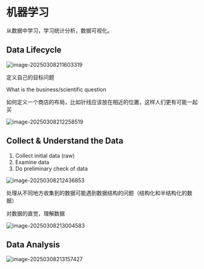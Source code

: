 # 机器学习

从数据中学习，学习统计分析，数据可视化。



## Data Lifecycle



![image-20250308211603319](C:/Users/22094/Desktop/%E7%AC%94%E8%AE%B0/%E6%9C%BA%E5%99%A8%E5%AD%A6%E4%B9%A0/assets/image-20250308211603319.png)



定义自己的目标问题

What is the business/scientific question

如何定义一个商店的布局，比如针线应该放在相近的位置，这样人们更有可能一起买



![image-20250308212258519](C:/Users/22094/Desktop/%E7%AC%94%E8%AE%B0/%E6%9C%BA%E5%99%A8%E5%AD%A6%E4%B9%A0/assets/image-20250308212258519.png)



## Collect & Understand the Data

1. Collect initial data (raw)
2. Examine data 
3. Do preliminary check of data



![image-20250308212436853](C:/Users/22094/Desktop/%E7%AC%94%E8%AE%B0/%E6%9C%BA%E5%99%A8%E5%AD%A6%E4%B9%A0/assets/image-20250308212436853.png)

处理从不同地方收集到的数据可能遇到数据结构的问题（结构化和半结构化的数据）



对数据的直觉，理解数据



![image-20250308213004583](C:/Users/22094/Desktop/%E7%AC%94%E8%AE%B0/%E6%9C%BA%E5%99%A8%E5%AD%A6%E4%B9%A0/assets/image-20250308213004583.png)

 ## Data Analysis

![image-20250308213157427](C:/Users/22094/Desktop/%E7%AC%94%E8%AE%B0/%E6%9C%BA%E5%99%A8%E5%AD%A6%E4%B9%A0/assets/image-20250308213157427.png)





